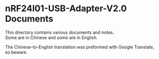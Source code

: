 # nRF24l01-USB-Adapter-V2.0 Documents

This directory contains various documents and notes.  
Some are in Chinese and some are in English.  
  
The Chinese-to-English translation was preformed with Google Translate, so beware.
